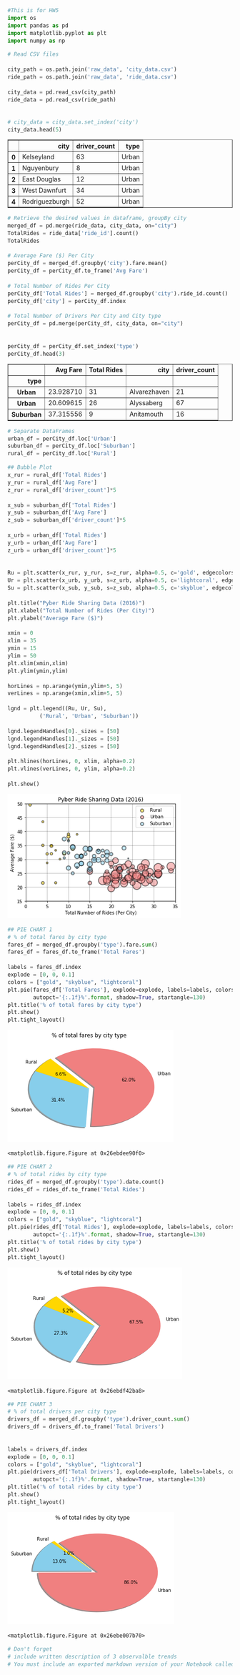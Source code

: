 

```python
#This is for HW5
import os
import pandas as pd
import matplotlib.pyplot as plt
import numpy as np

```


```python
# Read CSV files

city_path = os.path.join('raw_data', 'city_data.csv')
ride_path = os.path.join('raw_data', 'ride_data.csv')

city_data = pd.read_csv(city_path)
ride_data = pd.read_csv(ride_path)


# city_data = city_data.set_index('city')
city_data.head(5)
```




<div>
<style scoped>
    .dataframe tbody tr th:only-of-type {
        vertical-align: middle;
    }

    .dataframe tbody tr th {
        vertical-align: top;
    }

    .dataframe thead th {
        text-align: right;
    }
</style>
<table border="1" class="dataframe">
  <thead>
    <tr style="text-align: right;">
      <th></th>
      <th>city</th>
      <th>driver_count</th>
      <th>type</th>
    </tr>
  </thead>
  <tbody>
    <tr>
      <th>0</th>
      <td>Kelseyland</td>
      <td>63</td>
      <td>Urban</td>
    </tr>
    <tr>
      <th>1</th>
      <td>Nguyenbury</td>
      <td>8</td>
      <td>Urban</td>
    </tr>
    <tr>
      <th>2</th>
      <td>East Douglas</td>
      <td>12</td>
      <td>Urban</td>
    </tr>
    <tr>
      <th>3</th>
      <td>West Dawnfurt</td>
      <td>34</td>
      <td>Urban</td>
    </tr>
    <tr>
      <th>4</th>
      <td>Rodriguezburgh</td>
      <td>52</td>
      <td>Urban</td>
    </tr>
  </tbody>
</table>
</div>




```python
# Retrieve the desired values in dataframe, groupBy city
merged_df = pd.merge(ride_data, city_data, on="city")
TotalRides = ride_data['ride_id'].count()
TotalRides

# Average Fare ($) Per City
perCity_df = merged_df.groupby('city').fare.mean()
perCity_df = perCity_df.to_frame('Avg Fare')

# Total Number of Rides Per City
perCity_df['Total Rides'] = merged_df.groupby('city').ride_id.count()
perCity_df['city'] = perCity_df.index

# Total Number of Drivers Per City and City type
perCity_df = pd.merge(perCity_df, city_data, on="city")


perCity_df = perCity_df.set_index('type')
perCity_df.head(3)

```




<div>
<style scoped>
    .dataframe tbody tr th:only-of-type {
        vertical-align: middle;
    }

    .dataframe tbody tr th {
        vertical-align: top;
    }

    .dataframe thead th {
        text-align: right;
    }
</style>
<table border="1" class="dataframe">
  <thead>
    <tr style="text-align: right;">
      <th></th>
      <th>Avg Fare</th>
      <th>Total Rides</th>
      <th>city</th>
      <th>driver_count</th>
    </tr>
    <tr>
      <th>type</th>
      <th></th>
      <th></th>
      <th></th>
      <th></th>
    </tr>
  </thead>
  <tbody>
    <tr>
      <th>Urban</th>
      <td>23.928710</td>
      <td>31</td>
      <td>Alvarezhaven</td>
      <td>21</td>
    </tr>
    <tr>
      <th>Urban</th>
      <td>20.609615</td>
      <td>26</td>
      <td>Alyssaberg</td>
      <td>67</td>
    </tr>
    <tr>
      <th>Suburban</th>
      <td>37.315556</td>
      <td>9</td>
      <td>Anitamouth</td>
      <td>16</td>
    </tr>
  </tbody>
</table>
</div>




```python
# Separate DataFrames
urban_df = perCity_df.loc['Urban']
suburban_df = perCity_df.loc['Suburban']
rural_df = perCity_df.loc['Rural']
```


```python
## Bubble Plot
x_rur = rural_df['Total Rides']
y_rur = rural_df['Avg Fare']
z_rur = rural_df['driver_count']*5

x_sub = suburban_df['Total Rides']
y_sub = suburban_df['Avg Fare']
z_sub = suburban_df['driver_count']*5

x_urb = urban_df['Total Rides']
y_urb = urban_df['Avg Fare']
z_urb = urban_df['driver_count']*5


Ru = plt.scatter(x_rur, y_rur, s=z_rur, alpha=0.5, c='gold', edgecolors="black", linewidth = 2)
Ur = plt.scatter(x_urb, y_urb, s=z_urb, alpha=0.5, c='lightcoral', edgecolors="black", linewidth = 2)
Su = plt.scatter(x_sub, y_sub, s=z_sub, alpha=0.5, c='skyblue', edgecolors="black", linewidth = 2)

plt.title("Pyber Ride Sharing Data (2016)")
plt.xlabel("Total Number of Rides (Per City)")
plt.ylabel("Average Fare ($)")

xmin = 0
xlim = 35
ymin = 15
ylim = 50
plt.xlim(xmin,xlim)
plt.ylim(ymin,ylim)

horLines = np.arange(ymin,ylim+5, 5)
verLines = np.arange(xmin,xlim+5, 5)

lgnd = plt.legend((Ru, Ur, Su),
          ('Rural', 'Urban', 'Suburban'))

lgnd.legendHandles[0]._sizes = [50]
lgnd.legendHandles[1]._sizes = [50]
lgnd.legendHandles[2]._sizes = [50]

plt.hlines(horLines, 0, xlim, alpha=0.2)
plt.vlines(verLines, 0, ylim, alpha=0.2)

plt.show()

```


![png](output_4_0.png)



```python
## PIE CHART 1
# % of total fares by city type
fares_df = merged_df.groupby('type').fare.sum()
fares_df = fares_df.to_frame('Total Fares')

labels = fares_df.index
explode = [0, 0, 0.1]
colors = ["gold", "skyblue", "lightcoral"]
plt.pie(fares_df['Total Fares'], explode=explode, labels=labels, colors=colors,
        autopct='{:.1f}%'.format, shadow=True, startangle=130)
plt.title('% of total fares by city type')
plt.show()
plt.tight_layout()


```


![png](output_5_0.png)



    <matplotlib.figure.Figure at 0x26ebdee90f0>



```python
## PIE CHART 2
# % of total rides by city type
rides_df = merged_df.groupby('type').date.count()
rides_df = rides_df.to_frame('Total Rides')

labels = rides_df.index
explode = [0, 0, 0.1]
colors = ["gold", "skyblue", "lightcoral"]
plt.pie(rides_df['Total Rides'], explode=explode, labels=labels, colors=colors,
        autopct='{:.1f}%'.format, shadow=True, startangle=130)
plt.title('% of total rides by city type')
plt.show()
plt.tight_layout()

```


![png](output_6_0.png)



    <matplotlib.figure.Figure at 0x26ebdf42ba8>



```python
## PIE CHART 3
# % of total drivers per city type
drivers_df = merged_df.groupby('type').driver_count.sum()
drivers_df = drivers_df.to_frame('Total Drivers')


labels = drivers_df.index
explode = [0, 0, 0.1]
colors = ["gold", "skyblue", "lightcoral"]
plt.pie(drivers_df['Total Drivers'], explode=explode, labels=labels, colors=colors,
        autopct='{:.1f}%'.format, shadow=True, startangle=130)
plt.title('% of total rides by city type')
plt.show()
plt.tight_layout()
```


![png](output_7_0.png)



    <matplotlib.figure.Figure at 0x26ebe007b70>



```python
# Don't forget
# include written description of 3 observalble trends
# You must include an exported markdown version of your Notebook called  README.md in your GitHub repository.
```
